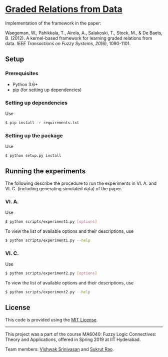 # [Graded Relations from Data](https://github.com/vishwakftw/Graded-Relations-From-Data)

Implementation of the framework in the paper:

Waegeman, W., Pahikkala, T., Airola, A., Salakoski, T., Stock, M., & De Baets, B. (2012). A kernel-based framework for learning graded relations from data. _IEEE Transactions on Fuzzy Systems, 20_(6), 1090-1101.

## Setup
### Prerequisites
* Python 3.6+
* pip (for setting up dependencies)

### Setting up dependencies
Use
```bash
$ pip install -r requirements.txt
```
### Setting up the package
Use
```bash
$ python setup.py install
```

## Running the experiments
The following describe the procedure to run the experiments in VI. A. and VI. C. (including generating simulated data) of the paper.

### VI. A.
Use
```bash
$ python scripts/experiment1.py [options]
```

To view the list of available options and their descriptions, use
```bash
$ python scripts/experiment1.py --help
```

### VI. C.
Use
```bash
$ python scripts/experiment2.py [options]
```

To view the list of available options and their descriptions, use
```bash
$ python scripts/experiment2.py --help
```

## License
This code is provided using the [MIT License](LICENSE).

---
This project was a part of the course MA6040: Fuzzy Logic Connectives: Theory and Applications, offered in Spring 2019 at IIT Hyderabad.

Team members: [Vishwak Srinivasan](https://vishwakftw.github.io) and [Sukrut Rao](https://sukrutrao.github.io).
